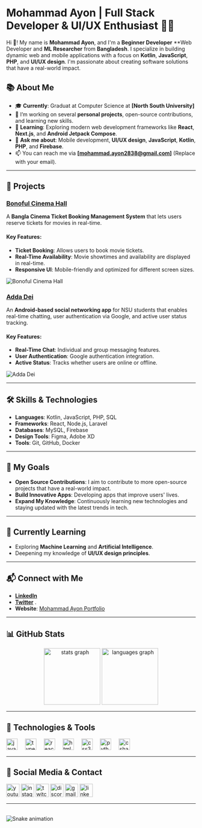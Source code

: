 # Mohammad Ayon | Full Stack Developer & UI/UX Enthusiast 👨‍💻

Hi 👋! My name is **Mohammad Ayon**, and I'm a **Beginner Developer** **Web Developer and **ML Researcher** from **Bangladesh**. I specialize in building dynamic web and mobile applications with a focus on **Kotlin**, **JavaScript**, **PHP**, and **UI/UX design**. I'm passionate about creating software solutions that have a real-world impact.

## 📚 About Me

- 🎓 **Currently**: Graduat at Computer Science at **[North South University]** 
- 🔭 I’m working on several **personal projects**, open-source contributions, and learning new skills.
- 🌱 **Learning**: Exploring modern web development frameworks like **React**, **Next.js**, and **Android Jetpack Compose**.
- 💬 **Ask me about**: Mobile development, **UI/UX design**, **JavaScript**, **Kotlin**, **PHP**, and **Firebase**.
- 📫 You can reach me via **[mohammad.ayon2838@gmail.com]** (Replace with your email).

---

## 🚀 Projects

### [Bonoful Cinema Hall](https://github.com/MohammadAyon/Bonoful-cinema-hall.git)
A **Bangla Cinema Ticket Booking Management System** that lets users reserve tickets for movies in real-time.

#### Key Features:
- **Ticket Booking**: Allows users to book movie tickets.
- **Real-Time Availability**: Movie showtimes and availability are displayed in real-time.
- **Responsive UI**: Mobile-friendly and optimized for different screen sizes.

![Bonoful Cinema Hall](https://github.com/user-attachments/assets/0024cd66-0e4c-4f1f-802e-5c9aedc5ab9b)

### [Adda Dei](https://github.com/MohammadAyon/Adda.git)
An **Android-based social networking app** for NSU students that enables real-time chatting, user authentication via Google, and active user status tracking.

#### Key Features:
- **Real-Time Chat**: Individual and group messaging features.
- **User Authentication**: Google authentication integration.
- **Active Status**: Tracks whether users are online or offline.

![Adda Dei](https://github.com/user-attachments/assets/19d3d31a-a4f4-44d5-9c1c-3d9d72e7c61b)

---

## 🛠️ Skills & Technologies

- **Languages**: Kotlin, JavaScript, PHP, SQL
- **Frameworks**: React, Node.js, Laravel
- **Databases**: MySQL, Firebase
- **Design Tools**: Figma, Adobe XD
- **Tools**: Git, GitHub, Docker

---

## 🎯 My Goals

- **Open Source Contributions**: I aim to contribute to more open-source projects that have a real-world impact.
- **Build Innovative Apps**: Developing apps that improve users' lives.
- **Expand My Knowledge**: Continuously learning new technologies and staying updated with the latest trends in tech.

---

## 🌱 Currently Learning

- Exploring **Machine Learning** and **Artificial Intelligence**.
- Deepening my knowledge of **UI/UX design principles**.


---

## 📬 Connect with Me

- **[LinkedIn](www.linkedin.com/in/abu-tayeb-844644213)** 
- **[Twitter](https://twitter.com/mohammadayon)** .
- **Website**: [Mohammad Ayon Portfolio](https://mohammadayon.github.io/Abu-Tayeb/) 

---

## 📊 GitHub Stats

<div align="center">
  <img src="https://github-readme-stats.vercel.app/api?username=MohammadAyon&hide_title=false&hide_rank=false&show_icons=true&include_all_commits=true&count_private=true&disable_animations=false&theme=dracula&locale=en&hide_border=false" height="150" alt="stats graph" />
  <img src="https://github-readme-stats.vercel.app/api/top-langs?username=MohammadAyon&locale=en&hide_title=false&layout=compact&card_width=320&langs_count=5&theme=dracula&hide_border=false" height="150" alt="languages graph" />
</div>

---

## 🚀 Technologies & Tools

<div align="left">
  <img src="https://cdn.jsdelivr.net/gh/devicons/devicon/icons/javascript/javascript-original.svg" height="30" alt="javascript logo" />
  <img width="12" />
  <img src="https://cdn.jsdelivr.net/gh/devicons/devicon/icons/typescript/typescript-original.svg" height="30" alt="typescript logo" />
  <img width="12" />
  <img src="https://cdn.jsdelivr.net/gh/devicons/devicon/icons/react/react-original.svg" height="30" alt="react logo" />
  <img width="12" />
  <img src="https://cdn.jsdelivr.net/gh/devicons/devicon/icons/html5/html5-original.svg" height="30" alt="html5 logo" />
  <img width="12" />
  <img src="https://cdn.jsdelivr.net/gh/devicons/devicon/icons/css3/css3-original.svg" height="30" alt="css3 logo" />
  <img width="12" />
  <img src="https://cdn.jsdelivr.net/gh/devicons/devicon/icons/python/python-original.svg" height="30" alt="python logo" />
  <img width="12" />
  <img src="https://cdn.jsdelivr.net/gh/devicons/devicon/icons/csharp/csharp-original.svg" height="30" alt="csharp logo" />
</div>

---

## 📱 Social Media & Contact

<div align="left">
  <img src="https://img.shields.io/static/v1?message=Youtube&logo=youtube&label=&color=FF0000&logoColor=white&labelColor=&style=for-the-badge" height="35" alt="youtube logo" />
  <img src="https://img.shields.io/static/v1?message=Instagram&logo=instagram&label=&color=E4405F&logoColor=white&labelColor=&style=for-the-badge" height="35" alt="instagram logo" />
  <img src="https://img.shields.io/static/v1?message=Twitch&logo=twitch&label=&color=9146FF&logoColor=white&labelColor=&style=for-the-badge" height="35" alt="twitch logo" />
  <img src="https://img.shields.io/static/v1?message=Discord&logo=discord&label=&color=7289DA&logoColor=white&labelColor=&style=for-the-badge" height="35" alt="discord logo" />
  <img src="https://img.shields.io/static/v1?message=Gmail&logo=gmail&label=&color=D14836&logoColor=white&labelColor=&style=for-the-badge" height="35" alt="gmail logo" />
  <img src="https://img.shields.io/static/v1?message=LinkedIn&logo=linkedin&label=&color=0077B5&logoColor=white&labelColor=&style=for-the-badge" height="35" alt="linkedin logo" />
</div>

---

<br clear="both">

<img src="https://raw.githubusercontent.com/maurodesouza/maurodesouza/output/snake.svg" alt="Snake animation" />
